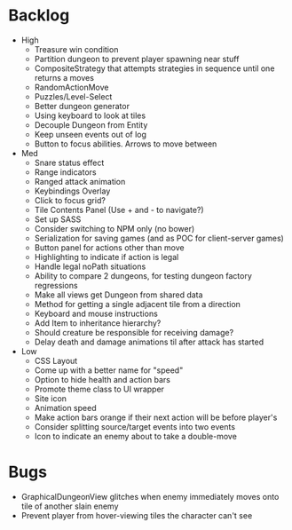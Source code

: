 # Backlog
- High
  - Treasure win condition
  - Partition dungeon to prevent player spawning near stuff
  - CompositeStrategy that attempts strategies in sequence until one returns a moves
  - RandomActionMove
  - Puzzles/Level-Select
  - Better dungeon generator
  - Using keyboard to look at tiles
  - Decouple Dungeon from Entity
  - Keep unseen events out of log
  - Button to focus abilities. Arrows to move between
- Med
  - Snare status effect
  - Range indicators
  - Ranged attack animation
  - Keybindings Overlay
  - Click to focus grid?
  - Tile Contents Panel (Use + and - to navigate?)
  - Set up SASS
  - Consider switching to NPM only (no bower)
  - Serialization for saving games (and as POC for client-server games)
  - Button panel for actions other than move
  - Highlighting to indicate if action is legal
  - Handle legal noPath situations
  - Ability to compare 2 dungeons, for testing dungeon factory regressions
  - Make all views get Dungeon from shared data
  - Method for getting a single adjacent tile from a direction
  - Keyboard and mouse instructions
  - Add Item to inheritance hierarchy?
  - Should creature be responsible for receiving damage?
  - Delay death and damage animations til after attack has started
- Low
   - CSS Layout
   - Come up with a better name for "speed"
   - Option to hide health and action bars
   - Promote theme class to UI wrapper
   - Site icon
   - Animation speed
   - Make action bars orange if their next action will be before player's
   - Consider splitting source/target events into two events
   - Icon to indicate an enemy about to take a double-move

# Bugs
- GraphicalDungeonView glitches when enemy immediately moves onto tile of another slain enemy
- Prevent player from hover-viewing tiles the character can't see
